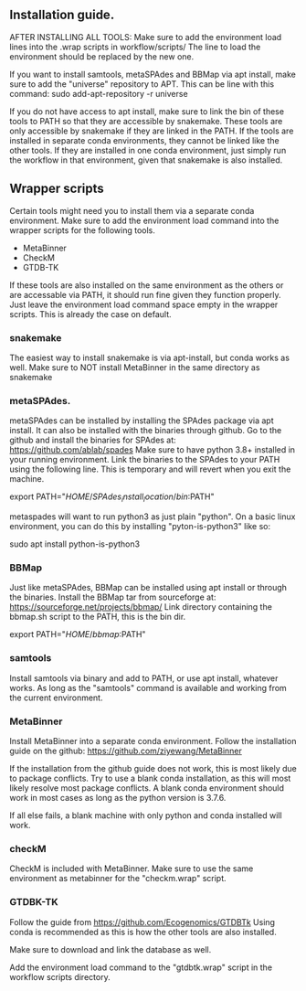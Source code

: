 ## Installation guide.

AFTER INSTALLING ALL TOOLS:
Make sure to add the environment load lines into the .wrap scripts in workflow/scripts/
The line to load the environment should be replaced by the new one.

If you want to install samtools, metaSPAdes and BBMap via apt install, make sure to add the "universe" repository to APT.
This can be line with this command: sudo add-apt-repository -r universe

If you do not have access to apt install, make sure to link the bin of these tools to PATH so that they are accessible by snakemake.
These tools are only accessible by snakemake if they are linked in the PATH.
If the tools are installed in separate conda environments, they cannot be linked like the other tools.
If they are installed in one conda environment, just simply run the workflow in that environment, given that snakemake is also installed.

## Wrapper scripts
Certain tools might need you to install them via a separate conda environment.
Make sure to add the environment load command into the wrapper scripts for the following tools.

- MetaBinner
- CheckM
- GTDB-TK

If these tools are also installed on the same environment as the others or are accessable via PATH, it should run fine given they function properly.
Just leave the environment load command space empty in the wrapper scripts. This is already the case on default.

### snakemake
The easiest way to install snakemake is via apt-install, but conda works as well.
Make sure to NOT install MetaBinner in the same directory as snakemake

### metaSPAdes.
metaSPAdes can be installed by installing the SPAdes package via apt install.
It can also be installed with the binaries through github.
Go to the github and install the binaries for SPAdes at: https://github.com/ablab/spades
Make sure to have python 3.8+ installed in your running environment.
Link the binaries to the SPAdes to your PATH using the following line. This is temporary and will revert when you exit the machine.

export PATH="$HOME/SPAdes_install_location/bin:$PATH"

metaspades will want to run python3 as just plain "python".
On a basic linux environment, you can do this by installing "pyton-is-python3" like so:

sudo apt install python-is-python3

### BBMap
Just like metaSPAdes, BBMap can be installed using apt install or through the binaries.
Install the BBMap tar from sourceforge at: https://sourceforge.net/projects/bbmap/
Link directory containing the bbmap.sh script to the PATH, this is the bin dir.

export PATH="$HOME/bbmap:$PATH"

### samtools
Install samtools via binary and add to PATH, or use apt install, whatever works.
As long as the "samtools" command is available and working from the current environment.


### MetaBinner
Install MetaBinner into a separate conda environment.
Follow the installation guide on the github: https://github.com/ziyewang/MetaBinner

If the installation from the github guide does not work, this is most likely due to package conflicts.
Try to use a blank conda installation, as this will most likely resolve most package conflicts.
A blank conda environment should work in most cases as long as the python version is 3.7.6.

If all else fails, a blank machine with only python and conda installed will work.

### checkM
CheckM is included with MetaBinner.
Make sure to use the same environment as metabinner for the "checkm.wrap" script.


### GTDBK-TK
Follow the guide from https://github.com/Ecogenomics/GTDBTk
Using conda is recommended as this is how the other tools are also installed.

Make sure to download and link the database as well.

Add the environment load command to the "gtdbtk.wrap" script in the workflow scripts directory.


